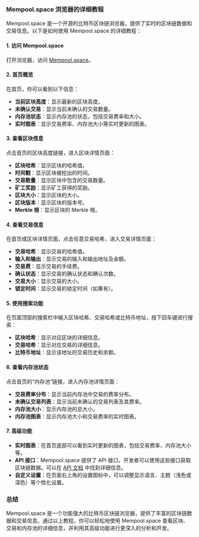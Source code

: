 ### Mempool.space 浏览器的详细教程

Mempool.space 是一个开源的比特币区块链浏览器，提供了实时的区块链数据和交易信息。以下是如何使用 Mempool.space 的详细教程：

#### 1. 访问 Mempool.space
打开浏览器，访问 [Mempool.space](https://mempool.space/)。

#### 2. 首页概览
在首页，你可以看到以下信息：
- **当前区块高度**：显示最新的区块高度。
- **未确认交易**：显示当前未确认的交易数量。
- **内存池状态**：显示内存池的状态，包括交易费率和大小。
- **实时图表**：显示交易费率、内存池大小等实时更新的图表。

#### 3. 查看区块信息
点击首页的区块高度链接，进入区块详情页面：
- **区块哈希**：显示区块的哈希值。
- **时间戳**：显示区块被挖出的时间。
- **交易数量**：显示区块中包含的交易数量。
- **矿工奖励**：显示矿工获得的奖励。
- **区块大小**：显示区块的大小。
- **区块版本**：显示区块的版本号。
- **Merkle 根**：显示区块的 Merkle 根。

#### 4. 查看交易信息
在首页或区块详情页面，点击任意交易哈希，进入交易详情页面：
- **交易哈希**：显示交易的哈希值。
- **输入和输出**：显示交易的输入和输出地址及金额。
- **交易费**：显示交易的手续费。
- **确认状态**：显示交易的确认状态和确认次数。
- **交易大小**：显示交易的大小。
- **锁定时间**：显示交易的锁定时间（如果有）。

#### 5. 使用搜索功能
在页面顶部的搜索栏中输入区块哈希、交易哈希或比特币地址，按下回车键进行搜索：
- **区块哈希**：显示对应区块的详细信息。
- **交易哈希**：显示对应交易的详细信息。
- **比特币地址**：显示该地址的交易历史和余额。

#### 6. 查看内存池状态
点击首页的“内存池”链接，进入内存池详情页面：
- **交易费率分布**：显示当前内存池中交易的费率分布。
- **未确认交易列表**：显示当前未确认的交易列表及其费率。
- **内存池大小**：显示内存池的总大小。
- **内存池图表**：显示内存池大小和交易费率的实时图表。

#### 7. 高级功能
- **实时图表**：在首页底部可以看到实时更新的图表，包括交易费率、内存池大小等。
- **API 接口**：Mempool.space 提供了 API 接口，开发者可以使用这些接口获取区块链数据。可以在 [API 文档](https://mempool.space/docs/api) 中找到详细信息。
- **自定义设置**：在页面右上角的设置图标中，可以调整显示语言、主题（浅色或深色）等个性化设置。

### 总结
Mempool.space 是一个功能强大的比特币区块链浏览器，提供了丰富的区块链数据和交易信息。通过以上教程，你可以轻松地使用 Mempool.space 查看区块、交易和内存池的详细信息，并利用其高级功能进行更深入的分析和开发。